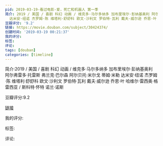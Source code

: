 ```yaml
---
pid: 2019-03-19-看过电影-爱，死亡和机器人 第一季
简介: 2019 / 美国 / 喜剧 科幻 动画 / 维克多·马尔多纳多 加布里埃尔·彭纳基奥利 阿尔弗雷多·托雷斯 弗兰克·巴尔森 阿尔贝托·米尔戈 蒂姆·米勒
  达米安·纽诺 杰罗姆·陈 维塔利·舒舒科 欧文·沙利文 罗伯特·瓦利 戴夫·威尔逊 乔恩·叶 哈维尔·雷西奥·格雷西亚 / 斯科特·怀特 诺兰·诺斯
豆瓣评分: '9.2'
链接: https://movie.douban.com/subject/30424374/
创建时间: '2019-03-19 00:21:37'
我的评分:
标签:
评论:
tags: [douban]
categories: [timeline]
---
```

简介:2019 / 美国 / 喜剧 科幻 动画 / 维克多·马尔多纳多 加布里埃尔·彭纳基奥利 阿尔弗雷多·托雷斯 弗兰克·巴尔森 阿尔贝托·米尔戈 蒂姆·米勒 达米安·纽诺 杰罗姆·陈 维塔利·舒舒科 欧文·沙利文 罗伯特·瓦利 戴夫·威尔逊 乔恩·叶 哈维尔·雷西奥·格雷西亚 / 斯科特·怀特 诺兰·诺斯

豆瓣评分:9.2

[链接](https://movie.douban.com/subject/30424374/)

我的评分:

标签:

评论:

